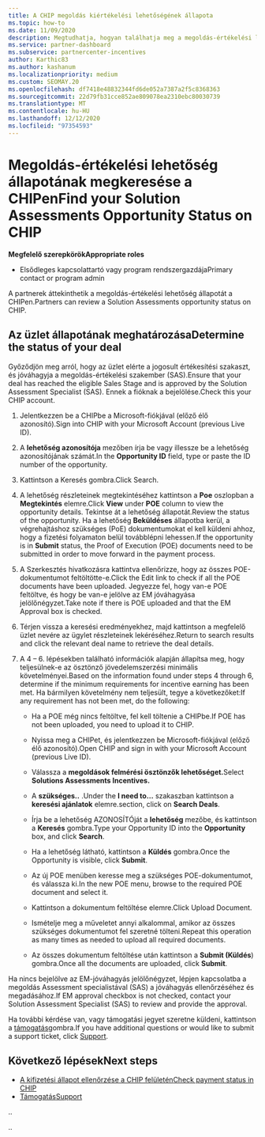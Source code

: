 ```yaml
---
title: A CHIP megoldás kiértékelési lehetőségének állapota
ms.topic: how-to
ms.date: 11/09/2020
description: Megtudhatja, hogyan találhatja meg a megoldás-értékelési lehetőség állapotát a Channel ösztönzők platformon (CHIP).
ms.service: partner-dashboard
ms.subservice: partnercenter-incentives
author: Karthic83
ms.author: kashanum
ms.localizationpriority: medium
ms.custom: SEOMAY.20
ms.openlocfilehash: df7418e48832344fd6de052a7387a2f5c8368363
ms.sourcegitcommit: 22d79fb31cce852ae809078ea2310ebc80030739
ms.translationtype: MT
ms.contentlocale: hu-HU
ms.lasthandoff: 12/12/2020
ms.locfileid: "97354593"
---
```

# <a name="find-your-solution-assessments-opportunity-status-on-chip"></a><span data-ttu-id="1cdf5-103">Megoldás-értékelési lehetőség állapotának megkeresése a CHIPen</span><span class="sxs-lookup"><span data-stu-id="1cdf5-103">Find your Solution Assessments Opportunity Status on CHIP</span></span>

<span data-ttu-id="1cdf5-104">**Megfelelő szerepkörök**</span><span class="sxs-lookup"><span data-stu-id="1cdf5-104">**Appropriate roles**</span></span>

- <span data-ttu-id="1cdf5-105">Elsődleges kapcsolattartó vagy program rendszergazdája</span><span class="sxs-lookup"><span data-stu-id="1cdf5-105">Primary contact or program admin</span></span>

<span data-ttu-id="1cdf5-106">A partnerek áttekinthetik a megoldás-értékelési lehetőség állapotát a CHIPen.</span><span class="sxs-lookup"><span data-stu-id="1cdf5-106">Partners can review a Solution Assessments opportunity status on CHIP.</span></span>

## <a name="determine-the-status-of-your-deal"></a><span data-ttu-id="1cdf5-107">Az üzlet állapotának meghatározása</span><span class="sxs-lookup"><span data-stu-id="1cdf5-107">Determine the status of your deal</span></span>

<span data-ttu-id="1cdf5-108">Győződjön meg arról, hogy az üzlet elérte a jogosult értékesítési szakaszt, és jóváhagyja a megoldás-értékelési szakember (SAS).</span><span class="sxs-lookup"><span data-stu-id="1cdf5-108">Ensure that your deal has reached the eligible Sales Stage and is approved by the Solution Assessment Specialist (SAS).</span></span> <span data-ttu-id="1cdf5-109">Ennek a fióknak a bejelölése.</span><span class="sxs-lookup"><span data-stu-id="1cdf5-109">Check this your CHIP account.</span></span>

1. <span data-ttu-id="1cdf5-110">Jelentkezzen be a CHIPbe a Microsoft-fiókjával (előző élő azonosító).</span><span class="sxs-lookup"><span data-stu-id="1cdf5-110">Sign into CHIP with your Microsoft Account (previous Live ID).</span></span>
1. <span data-ttu-id="1cdf5-111">A **lehetőség azonosítója** mezőben írja be vagy illessze be a lehetőség azonosítójának számát.</span><span class="sxs-lookup"><span data-stu-id="1cdf5-111">In the **Opportunity ID** field, type or paste the ID number of the opportunity.</span></span>
3. <span data-ttu-id="1cdf5-112">Kattintson a Keresés gombra.</span><span class="sxs-lookup"><span data-stu-id="1cdf5-112">Click Search.</span></span>

1. <span data-ttu-id="1cdf5-113">A lehetőség részleteinek megtekintéséhez kattintson a **Poe** oszlopban a **Megtekintés** elemre.</span><span class="sxs-lookup"><span data-stu-id="1cdf5-113">Click **View** under **POE** column to view the opportunity details.</span></span> <span data-ttu-id="1cdf5-114">Tekintse át a lehetőség állapotát.</span><span class="sxs-lookup"><span data-stu-id="1cdf5-114">Review the status of the opportunity.</span></span> <span data-ttu-id="1cdf5-115">Ha a lehetőség **Beküldéses** állapotba kerül, a végrehajtáshoz szükséges (PoE) dokumentumokat el kell küldeni ahhoz, hogy a fizetési folyamaton belül továbblépni lehessen.</span><span class="sxs-lookup"><span data-stu-id="1cdf5-115">If the opportunity is in **Submit** status, the Proof of Execution (POE) documents need to be submitted in order to move forward in the payment process.</span></span>
 
1. <span data-ttu-id="1cdf5-116">A Szerkesztés hivatkozásra kattintva ellenőrizze, hogy az összes POE-dokumentumot feltöltötte-e.</span><span class="sxs-lookup"><span data-stu-id="1cdf5-116">Click the Edit link to check if all the POE documents have been uploaded.</span></span> <span data-ttu-id="1cdf5-117">Jegyezze fel, hogy van-e POE feltöltve, és hogy be van-e jelölve az EM jóváhagyása jelölőnégyzet.</span><span class="sxs-lookup"><span data-stu-id="1cdf5-117">Take note if there is POE uploaded and that the EM Approval box is checked.</span></span>
 
1. <span data-ttu-id="1cdf5-118">Térjen vissza a keresési eredményekhez, majd kattintson a megfelelő üzlet nevére az ügylet részleteinek lekéréséhez.</span><span class="sxs-lookup"><span data-stu-id="1cdf5-118">Return to search results and click the relevant deal name to retrieve the deal details.</span></span> 

1. <span data-ttu-id="1cdf5-119">A 4 – 6. lépésekben található információk alapján állapítsa meg, hogy teljesülnek-e az ösztönző jövedelemszerzési minimális követelményei.</span><span class="sxs-lookup"><span data-stu-id="1cdf5-119">Based on the information found under steps 4 through 6, determine if the minimum requirements for incentive earning has been met.</span></span> <span data-ttu-id="1cdf5-120">Ha bármilyen követelmény nem teljesült, tegye a következőket:</span><span class="sxs-lookup"><span data-stu-id="1cdf5-120">If any requirement has not been met, do the following:</span></span>
 
     - <span data-ttu-id="1cdf5-121">Ha a POE még nincs feltöltve, fel kell töltenie a CHIPbe.</span><span class="sxs-lookup"><span data-stu-id="1cdf5-121">If POE has not been uploaded, you need to upload it to CHIP.</span></span>
 
     - <span data-ttu-id="1cdf5-122">Nyissa meg a CHIPet, és jelentkezzen be Microsoft-fiókjával (előző élő azonosító).</span><span class="sxs-lookup"><span data-stu-id="1cdf5-122">Open CHIP and sign in with your Microsoft Account (previous Live ID).</span></span>
 
     - <span data-ttu-id="1cdf5-123">Válassza a **megoldások felmérési ösztönzők lehetőséget.**</span><span class="sxs-lookup"><span data-stu-id="1cdf5-123">Select **Solutions Assessments Incentives.**</span></span>

     - <span data-ttu-id="1cdf5-124">A **szükséges..** .</span><span class="sxs-lookup"><span data-stu-id="1cdf5-124">Under the **I need to…**</span></span> <span data-ttu-id="1cdf5-125">szakaszban kattintson a **keresési ajánlatok** elemre.</span><span class="sxs-lookup"><span data-stu-id="1cdf5-125">section, click on **Search Deals**.</span></span>

     - <span data-ttu-id="1cdf5-126">Írja be a lehetőség AZONOSÍTÓját a **lehetőség** mezőbe, és kattintson a **Keresés** gombra.</span><span class="sxs-lookup"><span data-stu-id="1cdf5-126">Type your Opportunity ID into the **Opportunity** box, and click **Search**.</span></span>

     - <span data-ttu-id="1cdf5-127">Ha a lehetőség látható, kattintson a **Küldés** gombra.</span><span class="sxs-lookup"><span data-stu-id="1cdf5-127">Once the Opportunity is visible, click **Submit**.</span></span>
  
     - <span data-ttu-id="1cdf5-128">Az új POE menüben keresse meg a szükséges POE-dokumentumot, és válassza ki.</span><span class="sxs-lookup"><span data-stu-id="1cdf5-128">In the new POE menu, browse to the required POE document and select it.</span></span>

     - <span data-ttu-id="1cdf5-129">Kattintson a dokumentum feltöltése elemre.</span><span class="sxs-lookup"><span data-stu-id="1cdf5-129">Click Upload Document.</span></span>

     - <span data-ttu-id="1cdf5-130">Ismételje meg a műveletet annyi alkalommal, amikor az összes szükséges dokumentumot fel szeretné tölteni.</span><span class="sxs-lookup"><span data-stu-id="1cdf5-130">Repeat this operation as many times as needed to upload all required documents.</span></span>

     - <span data-ttu-id="1cdf5-131">Az összes dokumentum feltöltése után kattintson a **Submit (Küldés**) gombra.</span><span class="sxs-lookup"><span data-stu-id="1cdf5-131">Once all the documents are uploaded, click **Submit**.</span></span>

<span data-ttu-id="1cdf5-132">Ha nincs bejelölve az EM-jóváhagyás jelölőnégyzet, lépjen kapcsolatba a megoldás Assessment specialistával (SAS) a jóváhagyás ellenőrzéséhez és megadásához.</span><span class="sxs-lookup"><span data-stu-id="1cdf5-132">If EM approval checkbox is not checked, contact your Solution Assessment Specialist (SAS) to review and provide the approval.</span></span>
 
<span data-ttu-id="1cdf5-133">Ha további kérdése van, vagy támogatási jegyet szeretne küldeni, kattintson a [támogatás](report-problems-with-partner-center.md)gombra.</span><span class="sxs-lookup"><span data-stu-id="1cdf5-133">If you have additional questions or would like to submit a support ticket, click [Support](report-problems-with-partner-center.md).</span></span>

## <a name="next-steps"></a><span data-ttu-id="1cdf5-134">Következő lépések</span><span class="sxs-lookup"><span data-stu-id="1cdf5-134">Next steps</span></span>

- [<span data-ttu-id="1cdf5-135">A kifizetési állapot ellenőrzése a CHIP felületén</span><span class="sxs-lookup"><span data-stu-id="1cdf5-135">Check payment status in CHIP</span></span>](chip-payment-status.md)
- [<span data-ttu-id="1cdf5-136">Támogatás</span><span class="sxs-lookup"><span data-stu-id="1cdf5-136">Support</span></span>](report-problems-with-partner-center.md)

<span data-ttu-id="1cdf5-137">.</span><span class="sxs-lookup"><span data-stu-id="1cdf5-137">.</span></span>




<span data-ttu-id="1cdf5-138">.</span><span class="sxs-lookup"><span data-stu-id="1cdf5-138">.</span></span>





